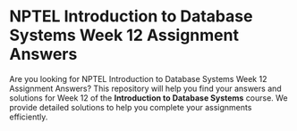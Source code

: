 # NPTEL Introduction to Database Systems Week 12 Assignment Answers

Are you looking for NPTEL Introduction to Database Systems Week 12 Assignment Answers? This repository will help you find your answers and solutions for Week 12 of the **Introduction to Database Systems** course. We provide detailed solutions to help you complete your assignments efficiently.